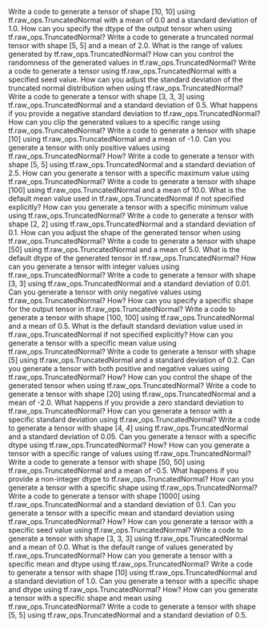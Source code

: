 Write a code to generate a tensor of shape [10, 10] using tf.raw_ops.TruncatedNormal with a mean of 0.0 and a standard deviation of 1.0.
How can you specify the dtype of the output tensor when using tf.raw_ops.TruncatedNormal?
Write a code to generate a truncated normal tensor with shape [5, 5] and a mean of 2.0.
What is the range of values generated by tf.raw_ops.TruncatedNormal?
How can you control the randomness of the generated values in tf.raw_ops.TruncatedNormal?
Write a code to generate a tensor using tf.raw_ops.TruncatedNormal with a specified seed value.
How can you adjust the standard deviation of the truncated normal distribution when using tf.raw_ops.TruncatedNormal?
Write a code to generate a tensor with shape [3, 3, 3] using tf.raw_ops.TruncatedNormal and a standard deviation of 0.5.
What happens if you provide a negative standard deviation to tf.raw_ops.TruncatedNormal?
How can you clip the generated values to a specific range using tf.raw_ops.TruncatedNormal?
Write a code to generate a tensor with shape [10] using tf.raw_ops.TruncatedNormal and a mean of -1.0.
Can you generate a tensor with only positive values using tf.raw_ops.TruncatedNormal? How?
Write a code to generate a tensor with shape [5, 5] using tf.raw_ops.TruncatedNormal and a standard deviation of 2.5.
How can you generate a tensor with a specific maximum value using tf.raw_ops.TruncatedNormal?
Write a code to generate a tensor with shape [100] using tf.raw_ops.TruncatedNormal and a mean of 10.0.
What is the default mean value used in tf.raw_ops.TruncatedNormal if not specified explicitly?
How can you generate a tensor with a specific minimum value using tf.raw_ops.TruncatedNormal?
Write a code to generate a tensor with shape [2, 2] using tf.raw_ops.TruncatedNormal and a standard deviation of 0.1.
How can you adjust the shape of the generated tensor when using tf.raw_ops.TruncatedNormal?
Write a code to generate a tensor with shape [50] using tf.raw_ops.TruncatedNormal and a mean of 5.0.
What is the default dtype of the generated tensor in tf.raw_ops.TruncatedNormal?
How can you generate a tensor with integer values using tf.raw_ops.TruncatedNormal?
Write a code to generate a tensor with shape [3, 3] using tf.raw_ops.TruncatedNormal and a standard deviation of 0.01.
Can you generate a tensor with only negative values using tf.raw_ops.TruncatedNormal? How?
How can you specify a specific shape for the output tensor in tf.raw_ops.TruncatedNormal?
Write a code to generate a tensor with shape [100, 100] using tf.raw_ops.TruncatedNormal and a mean of 0.5.
What is the default standard deviation value used in tf.raw_ops.TruncatedNormal if not specified explicitly?
How can you generate a tensor with a specific mean value using tf.raw_ops.TruncatedNormal?
Write a code to generate a tensor with shape [5] using tf.raw_ops.TruncatedNormal and a standard deviation of 0.2.
Can you generate a tensor with both positive and negative values using tf.raw_ops.TruncatedNormal? How?
How can you control the shape of the generated tensor when using tf.raw_ops.TruncatedNormal?
Write a code to generate a tensor with shape [20] using tf.raw_ops.TruncatedNormal and a mean of -2.0.
What happens if you provide a zero standard deviation to tf.raw_ops.TruncatedNormal?
How can you generate a tensor with a specific standard deviation using tf.raw_ops.TruncatedNormal?
Write a code to generate a tensor with shape [4, 4] using tf.raw_ops.TruncatedNormal and a standard deviation of 0.05.
Can you generate a tensor with a specific dtype using tf.raw_ops.TruncatedNormal? How?
How can you generate a tensor with a specific range of values using tf.raw_ops.TruncatedNormal?
Write a code to generate a tensor with shape [50, 50] using tf.raw_ops.TruncatedNormal and a mean of -0.5.
What happens if you provide a non-integer dtype to tf.raw_ops.TruncatedNormal?
How can you generate a tensor with a specific shape using tf.raw_ops.TruncatedNormal?
Write a code to generate a tensor with shape [1000] using tf.raw_ops.TruncatedNormal and a standard deviation of 0.1.
Can you generate a tensor with a specific mean and standard deviation using tf.raw_ops.TruncatedNormal? How?
How can you generate a tensor with a specific seed value using tf.raw_ops.TruncatedNormal?
Write a code to generate a tensor with shape [3, 3, 3] using tf.raw_ops.TruncatedNormal and a mean of 0.0.
What is the default range of values generated by tf.raw_ops.TruncatedNormal?
How can you generate a tensor with a specific mean and dtype using tf.raw_ops.TruncatedNormal?
Write a code to generate a tensor with shape [10] using tf.raw_ops.TruncatedNormal and a standard deviation of 1.0.
Can you generate a tensor with a specific shape and dtype using tf.raw_ops.TruncatedNormal? How?
How can you generate a tensor with a specific shape and mean using tf.raw_ops.TruncatedNormal?
Write a code to generate a tensor with shape [5, 5] using tf.raw_ops.TruncatedNormal and a standard deviation of 0.5.
